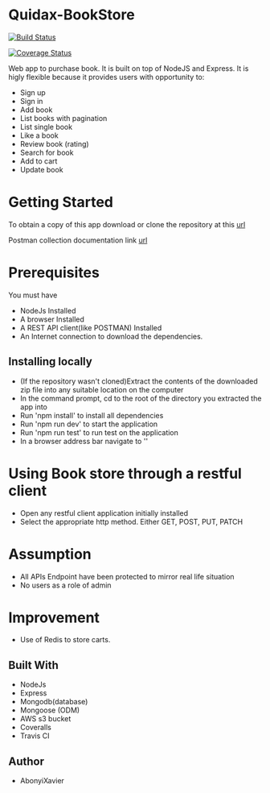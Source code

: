 # Quidax-BookStore
[![Build Status](https://app.travis-ci.com/AbonyiXavier/Quidax-BookStore.svg?branch=main)](https://app.travis-ci.com/AbonyiXavier/Quidax-BookStore)

[![Coverage Status](https://coveralls.io/repos/github/AbonyiXavier/Quidax-BookStore/badge.svg?branch=main)](https://coveralls.io/github/AbonyiXavier/Quidax-BookStore?branch=main)

Web app to purchase book. It is built on top of NodeJS and Express. It is higly flexible because it provides users with opportunity to:

- Sign up
- Sign in
- Add book
- List books with pagination
- List single book
- Like a book
- Review book (rating)
- Search for book
- Add to cart
- Update book

# Getting Started

To obtain a copy of this app download or clone the repository at this [url](https://github.com/AbonyiXavier/Quidax-BookStore)

Postman collection documentation link [url](https://documenter.getpostman.com/view/7775892/TzzHmso4)

# Prerequisites

You must have

- NodeJs Installed
- A browser Installed
- A REST API client(like POSTMAN) Installed
- An Internet connection to download the dependencies.

## Installing locally

- (If the repository wasn't cloned)Extract the contents of the downloaded zip file into any suitable location on the computer
- In the command prompt, cd to the root of the directory you extracted the app into
- Run 'npm install' to install all dependencies
- Run 'npm run dev' to start the application
- Run 'npm run test' to run test on the application
- In a browser address bar navigate to ''

# Using Book store through a restful client

- Open any restful client application initially installed
- Select the appropriate http method. Either GET, POST, PUT, PATCH

# Assumption

- All APIs Endpoint have been protected to mirror real life situation
- No users as a role of admin

# Improvement

- Use of Redis to store carts.

## Built With

- NodeJs
- Express
- Mongodb(database)
- Mongoose (ODM)
- AWS s3 bucket
- Coveralls
- Travis CI
## Author

- AbonyiXavier
